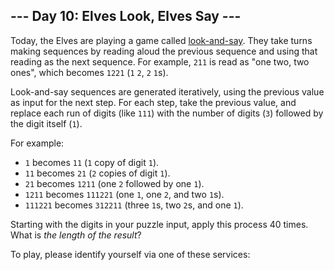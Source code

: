 <article class="day-desc"><h2>--- Day 10: Elves Look, Elves Say ---</h2><p>Today, the Elves are playing a game called <a href="https://en.wikipedia.org/wiki/Look-and-say_sequence">look-and-say</a>.  They take turns making sequences by reading aloud the previous sequence and using that reading as the next sequence.  For example, <code>211</code> is read as "one two, two ones", which becomes <code>1221</code> (<code>1</code> <code>2</code>, <code>2</code> <code>1</code>s).</p>
<p>Look-and-say sequences are generated iteratively, using the previous value as input for the next step.  For each step, take the previous value, and replace each run of digits (like <code>111</code>) with the number of digits (<code>3</code>) followed by the digit itself (<code>1</code>).</p>
<p>For example:</p>
<ul>
<li><code>1</code> becomes <code>11</code> (<code>1</code> copy of digit <code>1</code>).</li>
<li><code>11</code> becomes <code>21</code> (<code>2</code> copies of digit <code>1</code>).</li>
<li><code>21</code> becomes <code>1211</code> (one <code>2</code> followed by one <code>1</code>).</li>
<li><code>1211</code> becomes <code>111221</code> (one <code>1</code>, one <code>2</code>, and two <code>1</code>s).</li>
<li><code>111221</code> becomes <code>312211</code> (three <code>1</code>s, two <code>2</code>s, and one <code>1</code>).</li>
</ul>
<p>Starting with the digits in your puzzle input, apply this process 40 times.  What is <em>the length of the result</em>?</p>
</article>
<p>To play, please identify yourself via one of these services:</p>
